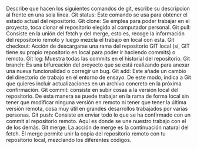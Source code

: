 Describe que hacen los siguientes comandos de git, escribe su descripcion al frente en una sola linea.
Git status: Este comando se usa para obtener el estado actual del repositorio.
Git clone: Se emplea para poder trabajar en el proyecto, toca clonar el repositorio elegido al computador personal.
Git pull: Consiste en la unión del fetch y del merge, esto es, recoge la información del repositorio remoto y luego mezcla el trabajo en local con esta.
Git checkout: Acción de descargarse una rama del repositorio GIT local (sí, GIT tiene su propio repositorio en local para poder ir haciendo commits) o remoto.
Git log:  Muestra todas las commits en el historial del repositorio.
Git branch: Es una bifurcación del proyecto que se está realizando para anexar una nueva funcionalidad o corregir un bug.
Git add:  Este añade un cambio del directorio de trabajo en el entorno de ensayo. De este modo, indica a Git que quieres incluir actualizaciones en un archivo concreto en la próxima confirmación.
Git commit:  consiste en subir cosas a la versión local del repositorio. De esta manera se puede trabajar en la rama de forma local sin tener que modificar ninguna versión en remoto ni tener que tener la última versión remota, cosa muy útil en grandes desarrollos trabajados por varias personas.
Git push: Consiste en enviar todo lo que se ha confirmado con un commit al repositorio remoto. Aquí es donde se une nuestro trabajo con el de los demás.
Git merge: La acción de merge es la continuación natural del fetch. El merge permite unir la copia del repositorio remoto con tu repositorio local, mezclando los diferentes códigos.